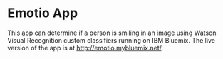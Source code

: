 # Emotio App
This app can determine if a person is smiling in an image using Watson Visual Recognition custom classifiers running on IBM Bluemix. The live version of the app is at http://emotio.mybluemix.net/.
